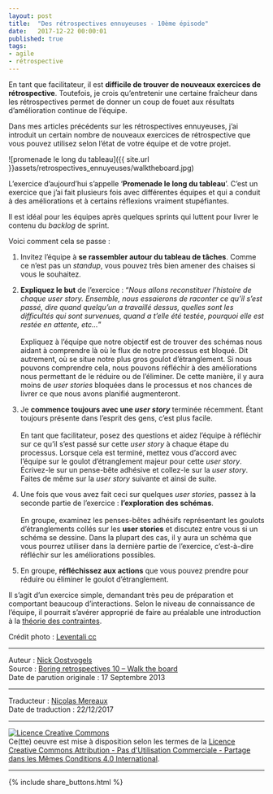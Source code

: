 ```yaml
---
layout: post
title:  "Des rétrospectives ennuyeuses - 10ème épisode"
date:   2017-12-22 00:00:01
published: true
tags:
- agile
- rétrospective
---
```


En tant que facilitateur, il est **difficile de trouver de nouveaux exercices de rétrospective**. Toutefois, je crois qu’entretenir une certaine fraîcheur dans les rétrospectives permet de donner un coup de fouet aux résultats d’amélioration continue de l’équipe.

Dans mes articles précédents sur les rétrospectives ennuyeuses, j’ai introduit un certain nombre de nouveaux exercices de rétrospective que vous pouvez utilisez selon l’état de votre équipe et de votre projet.

![promenade le long du tableau]({{ site.url }}assets/retrospectives_ennuyeuses/walktheboard.jpg)

L’exercice d’aujourd’hui s’appelle ‘**Promenade le long du tableau**’. C’est un exercice que j’ai fait plusieurs fois avec différentes équipes et qui a conduit à des améliorations et à certains réflexions vraiment stupéfiantes.

Il est idéal pour les équipes après quelques sprints qui luttent pour livrer le contenu du _backlog_ de sprint.

Voici comment cela se passe :

1. Invitez l’équipe à **se rassembler autour du tableau de tâches**. Comme ce n’est pas un _standup_, vous pouvez très bien amener des chaises si vous le souhaitez.

2. **Expliquez le but** de l’exercice : “_Nous allons reconstituer l’histoire de chaque user story. Ensemble, nous essaierons de raconter ce qu’il s’est passé, dire quand quelqu’un a travaillé dessus, quelles sont les difficultés qui sont survenues, quand a t’elle été testée, pourquoi elle est restée en attente, etc…_” <br/> <br/>
Expliquez à l’équipe que notre objectif est de trouver des schémas nous aidant à comprendre là où le flux de notre processus est bloqué. Dit autrement, où se situe notre plus gros goulot d’étranglement. Si nous pouvons comprendre cela, nous pouvons réfléchir à des améliorations nous permettant de le réduire ou de l’éliminer. De cette manière, il y aura moins de _user stories_ bloquées dans le processus et nos chances de livrer ce que nous avons planifié augmenteront.

3. Je **commence toujours avec une _user story_** terminée récemment. Étant toujours présente dans l’esprit des gens, c’est plus facile. <br/> <br/>
En tant que facilitateur, posez des questions et aidez l’équipe à réfléchir sur ce qu’il s’est passé sur cette _user story_ à chaque étape du processus. Lorsque cela est terminé, mettez vous d’accord avec l’équipe sur le goulot d’étranglement majeur pour cette _user story_. Écrivez-le sur un pense-bête adhésive et collez-le sur la _user story_. Faites de même sur la _user story_ suivante et ainsi de suite.

4. Une fois que vous avez fait ceci sur quelques _user stories_, passez à la seconde partie de l’exercice : **l’exploration des schémas**.  <br/> <br/>
En groupe, examinez les penses-bêtes adhésifs représentant les goulots d’étranglements collés sur les __user stories__ et discutez entre vous si un schéma se dessine. Dans la plupart des cas, il y aura un schéma que vous pourrez utiliser dans la dernière partie de l’exercice, c’est-à-dire réfléchir sur les améliorations possibles.

5. En groupe, **réfléchissez aux actions** que vous pouvez prendre pour réduire ou éliminer le goulot d’étranglement.

Il s’agit d’un exercice simple, demandant très peu de préparation et comportant beaucoup d’interactions. Selon le niveau de connaissance de l’équipe, il pourrait s’avérer approprié de faire au préalable une introduction à la [théorie des contraintes](https://fr.wikipedia.org/wiki/Th%C3%A9orie_des_contraintes).

Crédit photo : [Leventali cc](http://www.flickr.com/photos/sequester/3531577822/)

---
Auteur : [Nick Oostvogels](https://skycoach.be/ss/)  
Source : [Boring retrospectives 10 – Walk the board](https://skycoach.be/2013/09/17/boring-retrospectives-10-walk-the-board/)  
Date de parution originale : 17 Septembre 2013  

---
Traducteur : [Nicolas Mereaux](http://www.les-traducteurs-agiles.org/traducteurs/)  
Date de traduction : 22/12/2017  

---

<a rel="license" href="http://creativecommons.org/licenses/by-nc-sa/4.0/"><img alt="Licence Creative Commons" style="border-width:0" src="http://i.creativecommons.org/l/by-nc-sa/4.0/88x31.png" /></a><br />Ce(tte) oeuvre est mise à disposition selon les termes de la <a rel="license" href="http://creativecommons.org/licenses/by-nc-sa/4.0/">Licence Creative Commons Attribution - Pas d'Utilisation Commerciale - Partage dans les Mêmes Conditions 4.0 International</a>.

---

{% include share_buttons.html %}
